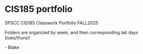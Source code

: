 # CIS185 portfolio
SPSCC CIS185 Classwork Portfolio FALL2025

Folders are organized by week, and then corresponding lab days (tues/thurs)!

\- Blake